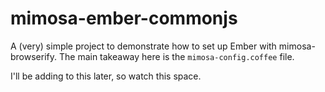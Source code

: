 mimosa-ember-commonjs
=========================

A (very) simple project to demonstrate how to set up Ember with mimosa-browserify. The main takeaway here is the `mimosa-config.coffee` file.

I'll be adding to this later, so watch this space.
